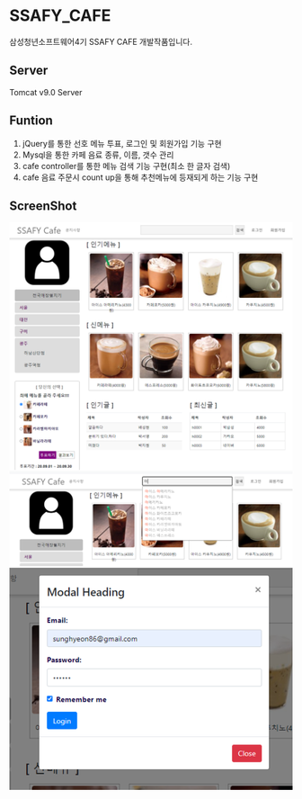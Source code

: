 # SSAFY_CAFE
삼성청년소프트웨어4기 SSAFY CAFE 개발작품입니다.

## Server
Tomcat v9.0 Server

## Funtion

1. jQuery를 통한 선호 메뉴 투표, 로그인 및 회원가입 기능 구현
2. Mysql을 통한 카페 음료 종류, 이름, 갯수 관리
3. cafe controller를 통한 메뉴 검색 기능 구현(최소 한 글자 검색)
4. cafe 음료 주문시 count up을 통해 추천메뉴에 등재되게 하는 기능 구현

## ScreenShot
<div>
  <img width="800" src="img/MAIN.PNG"/><br>
  <img width="800" src="img/search.PNG"/><br>
  <img width="800" src="img/login.PNG"/><br>
</div>
